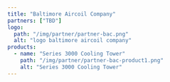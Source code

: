 ```yaml
---
title: "Baltimore Aircoil Company"
partners: ["TBD"]
logo:
  path: "/img/partner/partner-bac.png"
  alt: "logo baltimore aircoil company"
products:
  - name: "Series 3000 Cooling Tower"
    path: "/img/partner/partner-bac-product1.png"
    alt: "Series 3000 Cooling Tower"
---
```

 